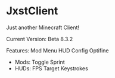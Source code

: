 # JxstClient
Just another Minecraft Client!

Current Version: Beta 8.3.2

Features:
 Mod Menu
 HUD Config
 Optifine
 - Mods:
   Toggle Sprint
 - HUDs:
   FPS
   Target
   Keystrokes
